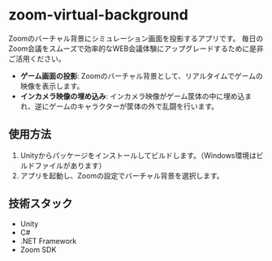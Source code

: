 # zoom-virtual-background

Zoomのバーチャル背景にシミュレーション画面を投影するアプリです。
毎日のZoom会議をスムーズで効率的なWEB会議体験にアップグレードするために是非ご活用ください。

- **ゲーム画面の投影**: Zoomのバーチャル背景として、リアルタイムでゲームの映像を表示します。
- **インカメラ映像の埋め込み**: インカメラ映像がゲーム筐体の中に埋め込まれ、逆にゲームのキャラクターが筐体の外で乱闘を行います。

## 使用方法

1. Unityからパッケージをインストールしてビルドします。（Windows環境はビルドファイルがあります）
2. アプリを起動し、Zoomの設定でバーチャル背景を選択します。

## 技術スタック

- Unity
- C#
- .NET Framework
- Zoom SDK